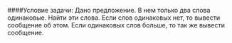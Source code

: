 ####Условие задачи:
Дано предложение. В нем только два слова одинаковые. Найти эти слова. Если слов одинаковых нет, то вывести сообщение об этом. Если одинаковых слов больше, то так же вывести сообщение.
